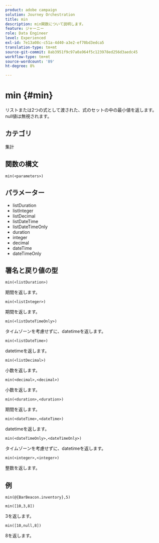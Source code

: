 ```yaml
---
product: adobe campaign
solution: Journey Orchestration
title: min
description: min関数について説明します。
feature: ジャーニー
role: Data Engineer
level: Experienced
exl-id: 7e13a08c-c51a-4d40-a3e2-ef70bd3edca5
translation-type: tm+mt
source-git-commit: 8ab3951f9c97a0a964f5c123978ed256d3aedc45
workflow-type: tm+mt
source-wordcount: '89'
ht-degree: 8%

---
```


# min {#min}

リストまたは2つの式として渡された、式のセットの中の最小値を返します。 null値は無視されます。

## カテゴリ

集計

## 関数の構文

`min(<parameters>)`

## パラメーター

* listDuration
* listInteger
* listDecimal
* listDateTime
* listDateTimeOnly
* duration
* integer
* decimal
* dateTime
* dateTimeOnly

## 署名と戻り値の型

`min(<listDuration>)`

期間を返します。

`min(<listInteger>)`

期間を返します。

`min(<listDateTimeOnly>)`

タイムゾーンを考慮せずに、datetimeを返します。

`min(<listDateTime>)`

datetimeを返します。

`min(<listDecimal>)`

小数を返します。

`min(<decimal>,<decimal>)`

小数を返します。

`min(<duration>,<duration>)`

期間を返します。

`min(<dateTime>,<dateTime>)`

datetimeを返します。

`min(<dateTimeOnly>,<dateTimeOnly>)`

タイムゾーンを考慮せずに、datetimeを返します。

`min(<integer>,<integer>)`

整数を返します。

## 例

`min(@{BarBeacon.inventory},5)`

`min([10,3,8])`

3を返します。

`min([10,null,8])`

8を返します。
